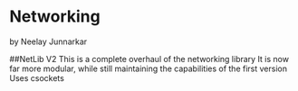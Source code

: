 # Networking
by Neelay Junnarkar

##NetLib V2
This is a complete overhaul of the networking library
It is now far more modular, while still maintaining the capabilities of the first version
Uses csockets
